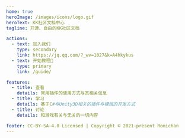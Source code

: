 ```yaml
---
home: true
heroImage: /images/icons/logo.gif
heroText: KK社区文档中心
tagline: 开源、自由的KK社区文档

actions:
  - text: 加入我们
    type: secondary
    link: https://jq.qq.com/?_wv=1027&k=A4hkykus
  - text: 开始教程🚀
    type: primary
    link: /guide/

features:
  - title: 查看
    details: 常用插件的使用方式与其相关信息
  - title: 学习
    details: 基于C#与Unity3D相关的插件与模组的开发方式
  - title: 讨论
    details: 和游戏有关与无关的一切内容

footer: CC-BY-SA-4.0 Licensed | Copyright © 2021-present Romichan
---
```


